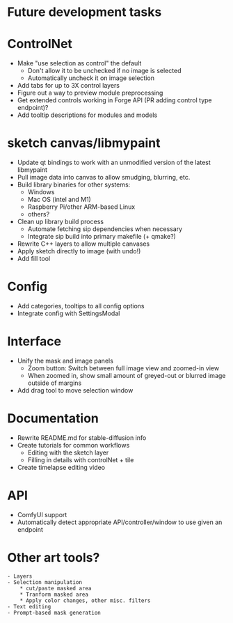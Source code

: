 # Future development tasks

# ControlNet
- Make "use selection as control" the default
    - Don't allow it to be unchecked if no image is selected
    - Automatically uncheck it on image selection
- Add tabs for up to 3X control layers
- Figure out a way to preview module preprocessing
- Get extended controls working in Forge API (PR adding control type endpoint)?
- Add tooltip descriptions for modules and models

# sketch canvas/libmypaint
- Update qt bindings to work with an unmodified version of the latest libmypaint
- Pull image data into canvas to allow smudging, blurring, etc.
- Build library binaries for other systems:
    * Windows
    * Mac OS (intel and M1)
    * Raspberry Pi/other ARM-based Linux
    * others?
- Clean up library build process
    * Automate fetching sip dependencies when necessary
    * Integrate sip build into primary makefile (+ qmake?)
- Rewrite C++ layers to allow multiple canvases
- Apply sketch directly to image (with undo!)
- Add fill tool

# Config
- Add categories, tooltips to all config options
- Integrate config with SettingsModal

# Interface
- Unify the mask and image panels
    * Zoom button: Switch between full image view and zoomed-in view
    * When zoomed in, show small amount of greyed-out or blurred image outside of margins
- Add drag tool to move selection window 

# Documentation
- Rewrite README.md for stable-diffusion info
- Create tutorials for common workflows
    * Editing with the sketch layer
    * Filling in details with controlNet + tile
- Create timelapse editing video

# API
- ComfyUI support
- Automatically detect appropriate API/controller/window to use given an endpoint

# Other art tools?
    - Layers
    - Selection manipulation
        * cut/paste masked area
        * Tranform masked area
        * Apply color changes, other misc. filters
    - Text editing
    - Prompt-based mask generation
